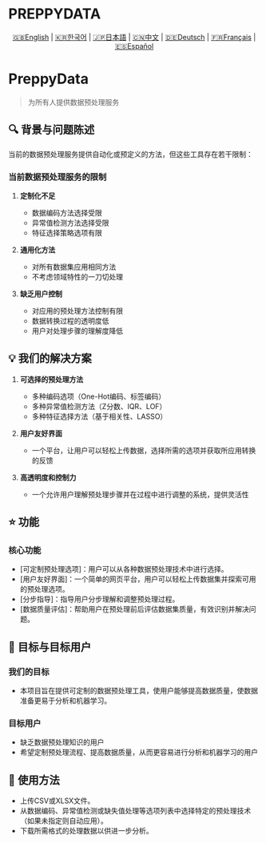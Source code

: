 # PREPPYDATA
<p align="center">
  <a href="README.en.md">🇬🇧English</a> |
  <a href="README.ko.md">🇰🇷한국어</a> |
  <a href="README.ja.md">🇯🇵日本語</a> |
  <a href="README.cn.md">🇨🇳中文</a> |
  <a href="README.gr.md">🇩🇪Deutsch</a> |
  <a href="README.fr.md">🇫🇷Français</a> |
  <a href="README.ep.md">🇪🇸Español</a>
</p>

# PreppyData
> 为所有人提供数据预处理服务

## 🔍 背景与问题陈述

当前的数据预处理服务提供自动化或预定义的方法，但这些工具存在若干限制：

### 当前数据预处理服务的限制

1. **定制化不足**
   - 数据编码方法选择受限
   - 异常值检测方法选择受限
   - 特征选择策略选项有限

2. **通用化方法**
   - 对所有数据集应用相同方法
   - 不考虑领域特性的一刀切处理

3. **缺乏用户控制**
   - 对应用的预处理方法控制有限
   - 数据转换过程的透明度低
   - 用户对处理步骤的理解度降低

## 💡 我们的解决方案

1. **可选择的预处理方法**
   - 多种编码选项（One-Hot编码、标签编码）
   - 多种异常值检测方法（Z分数、IQR、LOF）
   - 多种特征选择方法（基于相关性、LASSO）

2. **用户友好界面**
   - 一个平台，让用户可以轻松上传数据，选择所需的选项并获取所应用转换的反馈

3. **高透明度和控制力**
   - 一个允许用户理解预处理步骤并在过程中进行调整的系统，提供灵活性

## ⭐ 功能
### 核心功能
 - [可定制预处理选项]：用户可以从各种数据预处理技术中进行选择。
 - [用户友好界面]：一个简单的网页平台，用户可以轻松上传数据集并探索可用的预处理选项。
 - [分步指导]：指导用户分步理解和调整预处理过程。
 - [数据质量评估]：帮助用户在预处理前后评估数据集质量，有效识别并解决问题。

## 🎯 目标与目标用户
### 我们的目标
 - 本项目旨在提供可定制的数据预处理工具，使用户能够提高数据质量，使数据准备更易于分析和机器学习。

### 目标用户
 - 缺乏数据预处理知识的用户
 - 希望定制预处理流程、提高数据质量，从而更容易进行分析和机器学习的用户

## 📖 使用方法
 - 上传CSV或XLSX文件。
 - 从数据编码、异常值检测或缺失值处理等选项列表中选择特定的预处理技术（如果未指定则自动应用）。
 - 下载所需格式的处理数据以供进一步分析。
